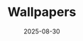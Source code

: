 ---
title: "Wallpapers"
date: 2025-08-30
description: "High-res backgrounds from Colorado days — Flatirons at sunrise, alpine lakes, monsoon skies."
params:
  featured: true         # show on homepage
  sort_by: Name          # or "Date"
  sort_order: asc
resources:
  # Adjust these filenames to match what you've actually got in /content/wallpaper/
  - src: "flatirons-01.jpg"
    title: "Flatirons glow at sunrise"
  - src: "alpine-lake-01.jpg"
    title: "Mirror-calm alpine lake"
  - src: "storm-light-01.jpg"
    title: "Monsoon light over the Divide"
  - src: "flatirons-feature.jpg"
    params:
      cover: true        # use this as album cover
      hidden: true       # not shown inside the gallery grid
---